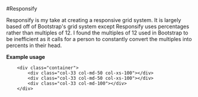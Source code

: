 #Responsify

Responsify is my take at creating a responsive grid system. It is largely based off of Bootstrap's grid system except Responsify uses percentages rather than multiples of 12. I found the multiples of 12 used in Bootstrap to be inefficient as it calls for a person to constantly convert the multiples into percents in their head.

**Example usage**
```
	<div class="container">
		<div class="col-33 col-md-50 col-xs-100"></div>
		<div class="col-33 col-md-50 col-xs-100"></div>
		<div class="col-33 col-md-100"></div>
	</div>
```
